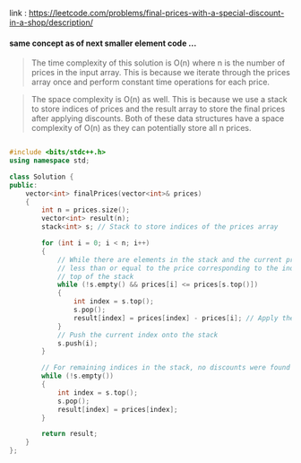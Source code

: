 link : https://leetcode.com/problems/final-prices-with-a-special-discount-in-a-shop/description/
#### same concept as of next smaller element code ...

>The time complexity of this solution is O(n) where n is the number of prices in the input array. This is because we iterate through the prices array once and perform constant time operations for each price.

>The space complexity is O(n) as well. This is because we use a stack to store indices of prices and the result array to store the final prices after applying discounts. Both of these data structures have a space complexity of O(n) as they can potentially store all n prices.

```cpp

#include <bits/stdc++.h>
using namespace std;

class Solution {
public:
    vector<int> finalPrices(vector<int>& prices) 
    {
        int n = prices.size();
        vector<int> result(n);
        stack<int> s; // Stack to store indices of the prices array

        for (int i = 0; i < n; i++) 
        {
            // While there are elements in the stack and the current price is
            // less than or equal to the price corresponding to the index at the
            // top of the stack
            while (!s.empty() && prices[i] <= prices[s.top()]) 
            {
                int index = s.top();
                s.pop();
                result[index] = prices[index] - prices[i]; // Apply the discount
            }
            // Push the current index onto the stack
            s.push(i);
        }

        // For remaining indices in the stack, no discounts were found
        while (!s.empty()) 
        {
            int index = s.top();
            s.pop();
            result[index] = prices[index];
        }

        return result;
    }
};

```
